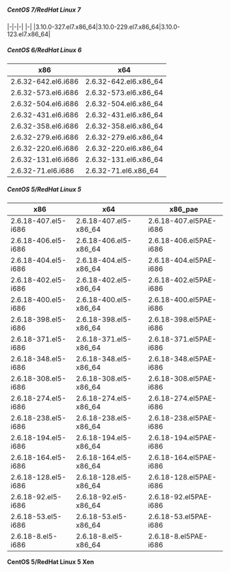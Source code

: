 ##### CentOS 7/RedHat Linux 7
|-|-|-|
|-|
|3.10.0-327.el7.x86_64|3.10.0-229.el7.x86_64|3.10.0-123.el7.x86_64|
##### CentOS 6/RedHat Linux 6
|x86|x64|
|-|-|
|2.6.32-642.el6.i686|2.6.32-642.el6.x86_64|
|2.6.32-573.el6.i686|2.6.32-573.el6.x86_64|
|2.6.32-504.el6.i686|2.6.32-504.el6.x86_64|
|2.6.32-431.el6.i686|2.6.32-431.el6.x86_64|
|2.6.32-358.el6.i686|2.6.32-358.el6.x86_64|
|2.6.32-279.el6.i686|2.6.32-279.el6.x86_64|
|2.6.32-220.el6.i686|2.6.32-220.el6.x86_64|
|2.6.32-131.el6.i686|2.6.32-131.el6.x86_64|
|2.6.32-71.el6.i686|2.6.32-71.el6.x86_64|
##### CentOS 5/RedHat Linux 5
|x86|x64|x86_pae|
|-|-|-|
|2.6.18-407.el5-i686|2.6.18-407.el5-x86_64|2.6.18-407.el5PAE-i686|2.6.18-407.el5xen-i686|2.6.18-407.el5xen-x86_64|
|2.6.18-406.el5-i686|2.6.18-406.el5-x86_64|2.6.18-406.el5PAE-i686|
|2.6.18-404.el5-i686|2.6.18-404.el5-x86_64|2.6.18-404.el5PAE-i686|
|2.6.18-402.el5-i686|2.6.18-402.el5-x86_64|2.6.18-402.el5PAE-i686|
|2.6.18-400.el5-i686|2.6.18-400.el5-x86_64|2.6.18-400.el5PAE-i686|
|2.6.18-398.el5-i686|2.6.18-398.el5-x86_64|2.6.18-398.el5PAE-i686|
|2.6.18-371.el5-i686|2.6.18-371.el5-x86_64|2.6.18-371.el5PAE-i686|
|2.6.18-348.el5-i686|2.6.18-348.el5-x86_64|2.6.18-348.el5PAE-i686|
|2.6.18-308.el5-i686|2.6.18-308.el5-x86_64|2.6.18-308.el5PAE-i686|
|2.6.18-274.el5-i686|2.6.18-274.el5-x86_64|2.6.18-274.el5PAE-i686|
|2.6.18-238.el5-i686|2.6.18-238.el5-x86_64|2.6.18-238.el5PAE-i686|
|2.6.18-194.el5-i686|2.6.18-194.el5-x86_64|2.6.18-194.el5PAE-i686|
|2.6.18-164.el5-i686|2.6.18-164.el5-x86_64|2.6.18-164.el5PAE-i686|
|2.6.18-128.el5-i686|2.6.18-128.el5-x86_64|2.6.18-128.el5PAE-i686|
|2.6.18-92.el5-i686|2.6.18-92.el5-x86_64|2.6.18-92.el5PAE-i686|
|2.6.18-53.el5-i686|2.6.18-53.el5-x86_64|2.6.18-53.el5PAE-i686|
|2.6.18-8.el5-i686|2.6.18-8.el5-x86_64|2.6.18-8.el5PAE-i686|
**CentOS 5/RedHat Linux 5 Xen**